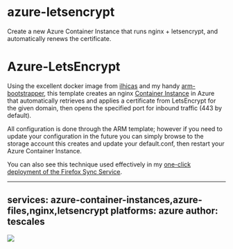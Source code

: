 # azure-letsencrypt
Create a new Azure Container Instance that runs nginx + letsencrypt, and automatically renews the certificate.

# Azure-LetsEncrypt

Using the excellent docker image from [ilhicas](https://github.com/Ilhicas/nginx-letsencrypt) and my handy [arm-bootstrapper](https://github.com/tescales/azure-bootstrapper-arm), this template creates an nginx [Container Instance](https://docs.microsoft.com/en-us/azure/container-instances/) in Azure that automatically retrieves and applies a certificate from LetsEncrypt for the given domain, then opens the specified port for inbound traffic (443 by default).

All configuration is done through the ARM template; however if you need to update your configuration in the future you can simply browse to the storage account this creates and update your default.conf, then restart your Azure Container Instance.

You can also see this technique used effectively in my [one-click deployment of the Firefox Sync Service](https://github.com/tescales/ffoxsync).

---
services: azure-container-instances,azure-files,nginx,letsencrypt
platforms: azure
author: tescales
---
<a href="https%3A%2F%2Fraw.githubusercontent.com%2Ftescales%2Fazure-letsencrypt%2Fmaster%2Fazuredeploy.json" target="_blank">
    <img src="http://azuredeploy.net/deploybutton.png"/>
</a>

